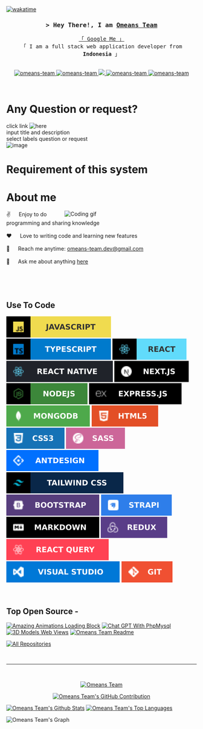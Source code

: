 [![wakatime](https://wakatime.com/badge/user/018d937d-9efd-4e7c-a4ba-ff2f2235fff9.svg)](https://wakatime.com/@018d937d-9efd-4e7c-a4ba-ff2f2235fff9)

<!-- Intro  -->
<h3 align="center">
        <samp>&gt; Hey There!, I am
                <b><a target="_blank" href="https://omeans-team.github.io">Omeans Team</a></b>
        </samp>
</h3>


<p align="center"> 
  <samp>
    <a href="https://www.google.com/search?q=omeans_team">「 Google Me 」</a>
    <br>
    「 I am a full stack web application developer from <b>Indonesia</b> 」
    <br>
    <br>
  </samp>
</p>

<p align="center">
 <a href="https://omeans-team.github.io" target="blank">
  <img src="https://img.shields.io/badge/Website-DC143C?style=for-the-badge&logo=medium&logoColor=white" alt="omeans-team" />
 </a>
 <a href="https://linkedin.com/in/arishadisopiyan" target="_blank">
  <img src="https://img.shields.io/badge/LinkedIn-0077B5?style=for-the-badge&logo=linkedin&logoColor=white" alt="omeans-team"/>
 </a>
 <!-- <a href="https://dev.to/omeans-team" target="_blank">
  <img src="https://img.shields.io/badge/dev.to-0A0A0A?style=for-the-badge&logo=dev.to&logoColor=white" alt="omeans-team" />
 </a> -->
 <a href="https://twitter.com/omeans_team" target="_blank">
  <img src="https://img.shields.io/badge/Twitter-1DA1F2?style=for-the-badge&logo=twitter&logoColor=white" />
 </a>
 <a href="https://instagram.com/omeans_team" target="_blank">
  <img src="https://img.shields.io/badge/Instagram-fe4164?style=for-the-badge&logo=instagram&logoColor=white" alt="omeans-team" />
 </a> 
 <a href="https://facebook.com/omeans-team.dev" target="_blank">
  <img src="https://img.shields.io/badge/Facebook-20BEFF?&style=for-the-badge&logo=facebook&logoColor=white" alt="omeans-team"  />
  </a> 
</p>
<br />



 # Any Question or request?
 click link ![here](https://github.com/omeans-team/omeans-team.github.io/issues/new)<br>
 input title and description <br>
 select labels question or request<br>
![image](https://github.com/omeans-team/omeans-team.github.io/assets/47584746/f4252a4a-9d7e-449b-9ada-74d01c7deaff)

 # Requirement of this system
 
<!-- About Section -->
 # About me
 
<p>
 <img align="right" width="350" src="/assets/programmer.gif" alt="Coding gif" />
  
 ✌️ &emsp; Enjoy to do programming and sharing knowledge <br/><br/>
 ❤️ &emsp; Love to writing code and learning new features<br/><br/>
 📧 &emsp; Reach me anytime: omeans-team.dev@gmail.com<br/><br/>
 💬 &emsp; Ask me about anything [here](https://github.com/omeans-team/omeans-team/issues)

</p>

<br/>
<br/>
<br/>

## Use To Code

![Javascript](https://raw.githubusercontent.com/omeans-team/img/main/svg/JAVASCRIPT.svg)
![Typescript](https://raw.githubusercontent.com/omeans-team/img/main/svg/TYPESCRIPT.svg)
![React](https://raw.githubusercontent.com/omeans-team/img/main/svg/REACT.svg)
![React Native](https://raw.githubusercontent.com/omeans-team/img/main/svg/REACT-NATIVE.svg)
![Next.js](https://raw.githubusercontent.com/omeans-team/img/main/svg/NEXT-JS.svg)
![Nodejs](https://raw.githubusercontent.com/omeans-team/img/main/svg/NODEJS.svg)
![Express.js](https://raw.githubusercontent.com/omeans-team/img/main/svg/EXPRESS-JS.svg)
![MongoDB](https://raw.githubusercontent.com/omeans-team/img/main/svg/MONGODB.svg)
![HTML](https://raw.githubusercontent.com/omeans-team/img/main/svg/HTML5.svg)
![CSS3](https://raw.githubusercontent.com/omeans-team/img/main/svg/CSS3.svg)
![SASS Badge](https://raw.githubusercontent.com/omeans-team/img/main/svg/SASS.svg)
![Ant-Design](https://raw.githubusercontent.com/omeans-team/img/main/svg/ANTDESIGN.svg)
![Tailwind](https://raw.githubusercontent.com/omeans-team/img/main/svg/TAILWIND-CSS.svg)
![Bootstrap](https://raw.githubusercontent.com/omeans-team/img/main/svg/BOOTSTRAP.svg)
![Strapi](https://raw.githubusercontent.com/omeans-team/img/main/svg/STRAPI.svg)
![Markdown](https://raw.githubusercontent.com/omeans-team/img/main/svg/MARKDOWN.svg)
![Redux](https://raw.githubusercontent.com/omeans-team/img/main/svg/REDUX.svg)
![React Query](https://raw.githubusercontent.com/omeans-team/img/main/svg/REACT-QUERY.svg)
![VSCode](https://raw.githubusercontent.com/omeans-team/img/main/svg/VISUAL-STUDIO.svg)
![Git](https://raw.githubusercontent.com/omeans-team/img/main/svg/GIT.svg)

<br/>

## Top Open Source -
[![Amazing Animations Loading Block](https://github-readme-stats.vercel.app/api/pin/?username=omeans-team&repo=omeans-color-loading-animation-of-nine-blocks&border_color=E47909&bg_color=0D1117&title_color=C9D1D9&text_color=8B949E&icon_color=E47909)](https://github.com/omeans-team/omeans-color-loading-animation-of-nine-blocks)
[![Chat GPT With PhpMysql](https://github-readme-stats.vercel.app/api/pin/?username=omeans-team&repo=ChatGptPhpMySql&border_color=E47909&bg_color=0D1117&title_color=C9D1D9&text_color=8B949E&icon_color=E47909)](https://github.com/omeans-team/ChatGptPhpMySql)
[![3D Models Web Views](https://github-readme-stats.vercel.app/api/pin/?username=omeans-team&repo=Arishadisopiyan3DModelsView&border_color=E47909&bg_color=0D1117&title_color=C9D1D9&text_color=8B949E&icon_color=E47909)](https://github.com/omeans-team/Arishadisopiyan3DModelsView)
[![Omeans Team Readme](https://github-readme-stats.vercel.app/api/pin/?username=omeans-team&repo=omeans-team&border_color=E47909&bg_color=0D1117&title_color=C9D1D9&text_color=8B949E&icon_color=E47909)](https://github.com/omeans-team/omeans-team)

<p align="left">
  <a href="https://github.com/omeans-team?tab=repositories" target="_blank"><img alt="All Repositories" title="All Repositories" src="https://img.shields.io/badge/-All%20Repos-2962FF?style=for-the-badge&logo=koding&logoColor=white"/></a>
</p>

<br/>
<hr/>
<br/>

<p align="center">
  <a href="https://github.com/omeans-team">
    <img src="https://github-readme-streak-stats.herokuapp.com/?user=omeans-team&theme=radical&border=E47909&background=0D1117" alt="Omeans Team"/>
  </a>
</p>

<p align="center">
  <a href="https://github.com/omeans-team">
    <img src="https://github-profile-summary-cards.vercel.app/api/cards/profile-details?username=omeans-team&theme=radical" alt="Omeans Team's GitHub Contribution"/>
  </a>
</p>

<a> 
    <a href="https://github.com/omeans-team"><img alt="Omeans Team's Github Stats" src="https://denvercoder1-github-readme-stats.vercel.app/api?username=omeans-team&show_icons=true&count_private=true&theme=react&border_color=E47909&bg_color=0D1117&title_color=F85D7F&icon_color=F8D866" height="192px" width="49.5%"/></a>
  <a href="https://github.com/omeans-team"><img alt="Omeans Team's Top Languages" src="https://denvercoder1-github-readme-stats.vercel.app/api/top-langs/?username=omeans-team&langs_count=8&layout=compact&theme=react&border_color=E47909&bg_color=0D1117&title_color=F85D7F&icon_color=F8D866" height="192px" width="49.5%"/></a>
  <br/>
</a>


![Omeans Team's Graph](https://github-readme-activity-graph.vercel.app/graph?username=omeans-team&custom_title=Omeans%20Team's%20GitHub%20Activity%20Graph&bg_color=0D1117&color=E47909&line=E47909&point=E47909&area_color=FFFFFF&title_color=FFFFFF&area=true)
